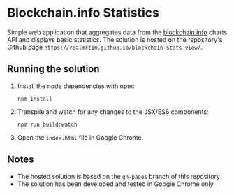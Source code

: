 # Blockchain.info Statistics
Simple web application that aggregates data from the [blockchain.info](https://blockchain.info/api/charts_api) charts API and displays basic statistics. The solution is hosted on the repository's Github page `https://realmrtim.github.io/blockchain-stats-view/`.

## Running the solution
1. Install the node dependencies with npm:

    `npm install`

2. Transpile and watch for any changes to the JSX/ES6 components:

    `npm run build:watch`

3. Open the `index.html` file in Google Chrome.

## Notes
* The hosted solution is based on the `gh-pages` branch of this repository
* The solution has been developed and tested in Google Chrome only
